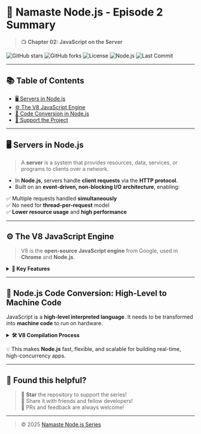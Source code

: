 # 🚀 Namaste Node.js - Episode 2 Summary

> 📺 **Chapter 02: JavaScript on the Server**


![GitHub stars](https://img.shields.io/github/stars/HarshilTandel/NamasteNodeJs?style=social)
![GitHub forks](https://img.shields.io/github/forks/HarshilTandel/NamasteNodeJs?style=social)
![License](https://img.shields.io/github/license/HarshilTandel/NamasteNodeJs)
![Node.js](https://img.shields.io/badge/node.js-18.x-brightgreen)
![Last Commit](https://img.shields.io/github/last-commit/HarshilTandel/NamasteNodeJs)

---

## 📚 Table of Contents

- [🖥️ Servers in Node.js](#️-servers-in-nodejs)
- [⚙️ The V8 JavaScript Engine](#️-the-v8-javascript-engine)
- [🔁 Code Conversion in Node.js](#-nodejs-code-conversion-high-level-to-machine-code)
- [🌟 Support the Project](#-found-this-helpful)

---

## 🖥️ Servers in Node.js

> A **server** is a system that provides resources, data, services, or programs to clients over a network.

- In **Node.js**, servers handle **client requests** via the **HTTP protocol**.
- Built on an **event-driven, non-blocking I/O architecture**, enabling:

✅ Multiple requests handled **simultaneously**  
✅ No need for **thread-per-request** model  
✅ **Lower resource usage** and **high performance**

---

## ⚙️ The V8 JavaScript Engine

> V8 is the **open-source JavaScript engine** from Google, used in **Chrome** and **Node.js**.

<details>
<summary><strong>🚀 Key Features</strong></summary>

- **Just-In-Time (JIT) Compilation**: Converts JS to optimized machine code at runtime.
- **Garbage Collection**: Automatically manages memory.
- **Code Optimization**: Frequently used code paths are continuously optimized.

</details>

---

## 🔁 Node.js Code Conversion: High-Level to Machine Code

JavaScript is a **high-level interpreted language**. It needs to be transformed into **machine code** to run on hardware.

<details>
<summary><strong>🛠️ V8 Compilation Process</strong></summary>

### 1️⃣ Parsing
- Checks code for **syntax errors**
- Creates an **Abstract Syntax Tree (AST)**

### 2️⃣ IR (Intermediate Representation)
- AST is converted into **IR** (platform-independent)

### 3️⃣ JIT Compilation
- IR is compiled into **machine code**
- Code is optimized **at runtime** for performance

</details>

💡 This makes **Node.js** fast, flexible, and scalable for building real-time, high-concurrency apps.

---

## 🌟 Found this helpful?

> 📌 **Star** the repository to support the series!  
> 🤝 Share it with friends and fellow developers!  
> 💬 PRs and feedback are always welcome!

---

> © 2025 [Namaste Node.js Series](https://github.com/HarshilTandel/NamasteNodeJs.git)
